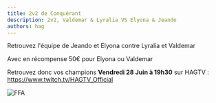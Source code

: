 ```yaml
---
title: 2v2 de Conquérant
description: 2v2, Valdemar & Lyralia VS Elyona & Jeando
authors: hag
---
```


Retrouvez l'équipe de Jeando et Elyona contre Lyralia et Valdemar

<!-- truncate -->

Avec en récompense 50€ pour Elyona ou Valdemar

Retrouvez donc vos champions **Vendredi 28 Juin à 19h30** sur HAGTV : https://www.twitch.tv/HAGTV_Official


![FFA](/img/organisations/hag/2v2-28-juin.jpg)